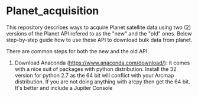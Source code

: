 # Planet_acquisition
This repository describes ways to acquire Planet satellite data using two (2) versions of the Planet API refered to as the "new" and the "old" ones. Below step-by-step guide how to use these API to download bulk data from planet.

There are common steps for both the new and the old API.

1) Download Anaconda (https://www.anaconda.com/download/): it comes with a nice suit of packages with python distribution. Install the 32 version for python 2.7 as the 64 bit will conflict with your Arcmap distribution. If you are not doing anything with arcpy then get the 64 bit. It's better and include a Jupiter Console

